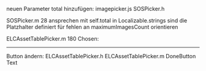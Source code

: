 neuen Parameter total hinzufügen:
imagepicker.js
SOSPicker.h

SOSPicker.m 28
ansprechen mit self.total
in Localizable.strings sind die Platzhalter definiert
für fehlen an maximumImagesCount orientieren

ELCAssetTablePicker.m 180
Chosen:

------------------------------------------------------
Button ändern:
ELCAssetTablePicker.h
ELCAssetTablePicker.m
DoneButton Text

